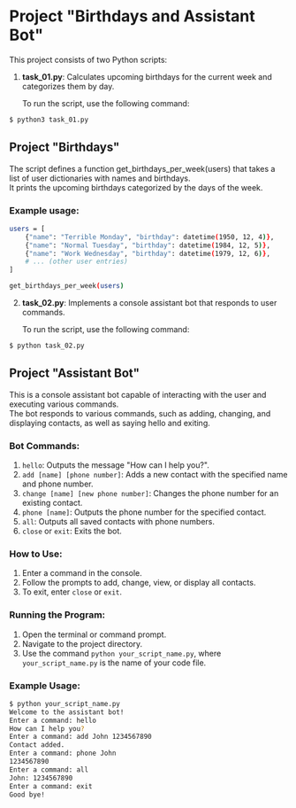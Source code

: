 # Project "Birthdays and Assistant Bot"

This project consists of two Python scripts:

1. **task_01.py**: Calculates upcoming birthdays for the current week and categorizes them by day.

   To run the script, use the following command:
```bash
$ python3 task_01.py
```

## Project "Birthdays"

  The script defines a function get_birthdays_per_week(users) that takes a list of user dictionaries with names and birthdays.  
  It prints the upcoming birthdays categorized by the days of the week.

### Example usage:
```bash
users = [
    {"name": "Terrible Monday", "birthday": datetime(1950, 12, 4)},
    {"name": "Normal Tuesday", "birthday": datetime(1984, 12, 5)},
    {"name": "Work Wednesday", "birthday": datetime(1979, 12, 6)},
    # ... (other user entries)
]

get_birthdays_per_week(users)
```

2. **task_02.py**: Implements a console assistant bot that responds to user commands.

    To run the script, use the following command:
```bash
$ python task_02.py
```

## Project "Assistant Bot"

  This is a console assistant bot capable of interacting with the user and executing various commands.  
  The bot responds to various commands, such as adding, changing, and displaying contacts, as well as saying hello and exiting.

### Bot Commands:

1. `hello`: Outputs the message "How can I help you?".
2. `add [name] [phone number]`: Adds a new contact with the specified name and phone number.
3. `change [name] [new phone number]`: Changes the phone number for an existing contact.
4. `phone [name]`: Outputs the phone number for the specified contact.
5. `all`: Outputs all saved contacts with phone numbers.
6. `close` or `exit`: Exits the bot.

### How to Use:

1. Enter a command in the console.
2. Follow the prompts to add, change, view, or display all contacts.
3. To exit, enter `close` or `exit`.

### Running the Program:

1. Open the terminal or command prompt.
2. Navigate to the project directory.
3. Use the command `python your_script_name.py`, where `your_script_name.py` is the name of your code file.

### Example Usage:
```bash
$ python your_script_name.py
Welcome to the assistant bot!
Enter a command: hello
How can I help you?
Enter a command: add John 1234567890
Contact added.
Enter a command: phone John
1234567890
Enter a command: all
John: 1234567890
Enter a command: exit
Good bye!
```
